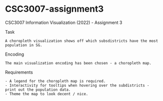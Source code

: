 # CSC3007-assignment3

CSC3007 Information Visualization (2022) - Assignment 3

Task

    A choropleth visualization shows off which subsdistricts have the most population in SG.

Encoding

    The main visualization encoding has been chosen - a choropleth map.

Requirements

    - A legend for the choropleth map is required.
    - Interactivity for tooltips when hovering over the subdistricts - print out the population data.
    - Theme the map to look decent / nice.
